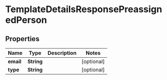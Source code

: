 

# TemplateDetailsResponsePreassignedPerson


## Properties

Name | Type | Description | Notes
------------ | ------------- | ------------- | -------------
**email** | **String** |  |  [optional]
**type** | **String** |  |  [optional]



